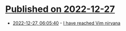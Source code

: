 # [Published on 2022-12-27](index.md)

* [2022-12-27, 06:05:40](https://news.ycombinator.com/item?id=34145680) - [I have reached Vim nirvana](https://www.maxwellrules.com/misc/nvim_jupyter.html)
